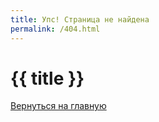 ```yaml
---
title: Упс! Страница не найдена
permalink: /404.html
---
```


<!DOCTYPE html>
<html lang="ru">
<head>
    <meta charset="utf-8">
    <meta name="viewport" content="width=device-width, initial-scale=1.0">
    <title>{{ title }}</title>
    <link rel="preconnect" href="https://fonts.googleapis.com" />
    <link rel="preconnect" href="https://fonts.gstatic.com" crossorigin />
    <link
    href="https://fonts.googleapis.com/css2?family=JetBrains+Mono:ital,wght@0,100..800;1,100..800&display=swap"
    rel="stylesheet"
  />
    <link href="assets/style/404.css" rel="stylesheet" />
</head>
<body>
    <div class="under-development">
        <div class="message">
            <h1>{{ title }}</h1>
        </div>
              <a class="back-link" href="{{ '/' | url }}">Вернуться на главную</a>
    </div>
</body>
